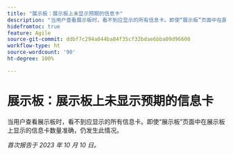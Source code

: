 ```yaml
---
title: "展示板：展示板上未显示预期的信息卡"
description: "当用户查看展示板时，看不到应显示的所有信息卡。即使“展示板”页面中在展示板上显示的信息卡数量准确，仍发生此情况。"
hidefromtoc: true
feature: Agile
source-git-commit: ddbf7c294a044ba84f35cf32bdae6bba09d96600
workflow-type: ht
source-wordcount: '90'
ht-degree: 100%

---
```



# 展示板：展示板上未显示预期的信息卡

当用户查看展示板时，看不到应显示的所有信息卡。即使“展示板”页面中在展示板上显示的信息卡数量准确，仍发生此情况。

_首次报告于 2023 年 10 月 10 日。_
